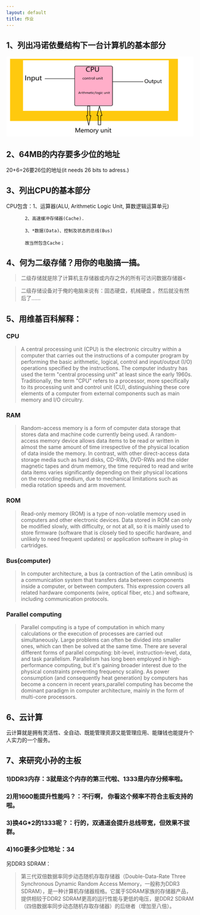 ```yaml
---
layout: default
title: 作业
---
```


## 1、列出冯诺依曼结构下一台计算机的基本部分
![](images/冯诺依曼.png)

## 2、64MB的内存要多少位的地址
20+6=26要26位的地址(it needs 26 bits to adress.)

## 3、列出CPU的基本部分
CPU包含：1、运算器(ALU, Arithmetic Logic Unit,  算数逻辑运算单元)
           
           2、高速缓冲存储器(Cache).

           3、*数据(Data)、控制及状态的总线(Bus)

           故当然包含Cache；

## 4、何为二级存储？用你的电脑搞一搞。
>二级存储就是除了计算机主存储器或内存之外的所有可访问数据存储器<

>二级存储设备对于俺的电脑来说有：固态硬盘，机械硬盘 。然后就没有然后了……

## 5、用维基百科解释：
### CPU
>A central processing unit (CPU) is the electronic circuitry within a computer that carries out the instructions of a computer program by performing the basic arithmetic, logical, control and input/output (I/O) operations specified by the instructions. The computer industry has used the term "central processing unit" at least since the early 1960s. Traditionally, the term "CPU" refers to a processor, more specifically to its processing unit and control unit (CU), distinguishing these core elements of a computer from external components such as main memory and I/O circuitry.

### RAM
>Random-access memory  is a form of computer data storage that stores data and machine code currently being used. A random-access memory device allows data items to be read or written in almost the same amount of time irrespective of the physical location of data inside the memory. In contrast, with other direct-access data storage media such as hard disks, CD-RWs, DVD-RWs and the older magnetic tapes and drum memory, the time required to read and write data items varies significantly depending on their physical locations on the recording medium, due to mechanical limitations such as media rotation speeds and arm movement.

### ROM
>Read-only memory (ROM) is a type of non-volatile memory used in computers and other electronic devices. Data stored in ROM can only be modified slowly, with difficulty, or not at all, so it is mainly used to store firmware (software that is closely tied to specific hardware, and unlikely to need frequent updates) or application software in plug-in cartridges.

### Bus(computer)
>In computer architecture, a bus (a contraction of the Latin omnibus) is a communication system that transfers data between components inside a computer, or between computers. This expression covers all related hardware components (wire, optical fiber, etc.) and software, including communication protocols.

### Parallel computing
>Parallel computing is a type of computation in which many calculations or the execution of processes are carried out simultaneously. Large problems can often be divided into smaller ones, which can then be solved at the same time. There are several different forms of parallel computing: bit-level, instruction-level, data, and task parallelism. Parallelism has long been employed in high-performance computing, but it's gaining broader interest due to the physical constraints preventing frequency scaling. As power consumption (and consequently heat generation) by computers has become a concern in recent years,parallel computing has become the dominant paradigm in computer architecture, mainly in the form of multi-core processors.

## 6、云计算
云计算就是拥有灵活性、全自动、既能管理资源又能管理应用、能赚钱也能提升个人实力的一个服务。

## 7、来研究小孙的主板
### 1)DDR3内存：3就是这个内存的第三代啦、1333是内存分频率啦。

### 2)用1600能提升性能吗？：不行啊， 你看这个频率不符合主板支持的啦。

### 3)换4G*2的1333呢？：行的，双通道会提升总线带宽，但效果不拔群。

### 4)16G要多少位地址：34

另DDR3 SDRAM：

>第三代双倍数据率同步动态随机存取存储器（Double-Data-Rate Three Synchronous Dynamic Random Access Memory，一般称为DDR3 SDRAM），是一种计算机存储器规格。它属于SDRAM家族的存储器产品，提供相较于DDR2 SDRAM更高的运行性能与更低的电压，是DDR2 SDRAM（四倍数据率同步动态随机存取存储器）的后继者（增加至八倍）。

